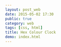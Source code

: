 ```yaml
---
layout: post_web
date: 2015-05-02 17:30
public: true
category: web
tags: [css, html]
title: Hex Colour Clock
demo: index.html
---
```


